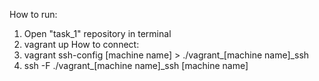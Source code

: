 How to run:
1. Open "task_1" repository in terminal
2. vagrant up
How to connect:
1. vagrant ssh-config [machine name] > ./vagrant_[machine name]_ssh
2. ssh -F ./vagrant_[machine name]_ssh [machine name]
